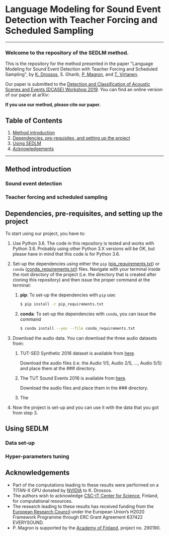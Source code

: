 # Language Modeling for Sound Event Detection with Teacher Forcing and Scheduled Sampling 
***
### Welcome to the repository of the SEDLM method. 
This is the repository for the method presented in the paper 
"Language Modeling for Sound Event Detection with Teacher Forcing and Scheduled Sampling", by 
[K. Drossos](https://tutcris.tut.fi/portal/en/persons/konstantinos-drosos(b1070370-5156-4280-b354-6291618bb965).html), 
S. Gharib,
[P, Magron](http://www.cs.tut.fi/~magron/), 
and 
[T. Virtanen](http://www.cs.tut.fi/~tuomasv/). 

Our paper is submitted to the 
[Detection and Classification of Acoustic Scenes and
Events (DCASE) Workshop 2019](http://dcase.community/workshop2019/index). 
You can find an online version of our paper at arXiv: 

**If you use our method, please cite our paper.**  

## Table of Contents

1. [Method introduction](#method-introduction)
2. [Dependencies, pre-requisites,
and setting up the project](#dependencies-pre-requisites-and-setting-up-the-project)
3. [Using SEDLM](#using-sedlm)
4. [Acknowledgements](#acknowledgements)

***

## Method introduction

### Sound event detection

### Teacher forcing and scheduled sampling

## Dependencies, pre-requisites, and setting up the project

To start using our project, you have to: 

1. Use Python 3.6. The code in this repository is tested and works with Python 3.6. 
Probably using other Python 3.X versions will be OK, but please have in mind that this code
is for Python 3.6. 

2. Set-up the dependencies using either the ``pip`` ([pip_requirements.txt](pip_requirements.txt))
or ``conda`` ([conda_requirements.txt](conda_requirements.txt)) files. 
Navigate with your terminal inside the root directory of the project (i.e. the directory that is
created after cloning this repository) and then issue the proper command at the terminal: 

    1. **pip**: To set-up the dependencies with `pip` use: 
        ```bash
        $ pip install -r pip_requirements.txt
        ```
    2. **conda**: To set-up the dependencies with `conda`, you can issue the command
        ```bash
        $ conda install --yes --file conda_requirements.txt
        ```

3. Download the audio data. You can download the three audio datasets from: 

   1. TUT-SED Synthetic 2016 dataset is available
   from [here](http://www.cs.tut.fi/sgn/arg/taslp2017-crnn-sed/index).
   
      Download the audio files (i.e. the Audio 1/5, Audio 2/5, ..., Audio 5/5)
      and place them at the ### directory. 
      
   2. The TUT Sound Events 2016 is available from [here](https://zenodo.org/record/45759#.XRYTYHUzZGo).
   
      Download the audio files and place them in the ### directory. 
      
   3. The 

4. Now the project is set-up and you can use it with the data that you got from step 3. 

## Using SEDLM

### Data set-up

### Hyper-parameters tuning 


## Acknowledgements

* Part of the computations leading to these results were performed on a TITAN-X GPU
donated by [NVIDIA](https://www.nvidia.com/en-us/) to K. Drossos. 
* The authors wish to acknowledge [CSC-IT Center for Science](https://www.csc.fi/), 
Finland, for computational resources. 
* The research leading to these results has received funding from the [European Research 
Council](https://erc.europa.eu/) under the European Union’s H2020 Framework Programme 
through ERC Grant Agreement 637422 EVERYSOUND. 
* P. Magron is supported by the [Academy of Finland](http://www.aka.fi/en), project no. 290190.
